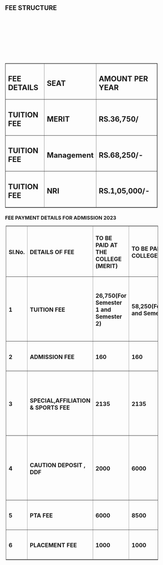 <div align="left" class="contentDiv">
<h2>FEE STRUCTURE </h2>
<table border="1">
<tr><td><h2>FEE DETAILS</h2> </td><td><h2>SEAT</h2></td><td><h2>AMOUNT PER YEAR</h2></td></tr>
<tr><td><h2>TUITION FEE</h2></td><td><h2>MERIT</h2></td><td><h2>RS.36,750/</h2></td></tr>
<tr><td><h2>TUITION FEE</h2></td><td><h2>Management</h2></td><td><h2>RS.68,250/-</h2></td><br/><br/><br/><br/></tr>
<tr><td><h2>TUITION FEE</h2></td><td><h2>NRI</h2></td><td><h2>RS.1,05,000/-</h2></td><br/><br/><br/><br/></tr>
</table>
<p>
<h3>FEE PAYMENT DETAILS FOR ADMISSION 2023 </h3></p>
<table border="1" cellpadding="10" style="border-collapse:collapse; margin-left:2px; border-color:#999">
<tr>
<td><h3><strong>Sl.No.</strong></h3></td>
<td><h3><strong>DETAILS OF FEE</strong></h3></td>
<td><h3><strong>TO BE PAID AT THE COLLEGE (MERIT)</strong></h3></td>
<td><h3><strong>TO BE PAID AT THE COLLEGE(MANAGEMENT)</strong></h3></td>
<td><h3><strong>METHOD OF REMITTANCE</strong></h3></td>
</tr>
<td><h3><strong>1</strong></h3></td>
<td><h3><strong>TUITION FEE</strong></h3></td>
<td><h3><strong>26,750(For Semester 1 and Semester 2)</strong></h3></td>
<td><h3><strong>58,250(For Semester 1 and Semester 2)</strong></h3></td>
<td><h3><strong>DEMAND DRAFT IN FAVOUR OF FINANCE OFFICER, UNIVERSITY OF KERALA</strong></h3></td>

<tr>
<td><h3><strong>2</strong></h3></td>
<td><h3><strong>ADMISSION FEE</strong></h3></td>
<td><h3><strong>160</strong></h3></td>
<td><h3><strong>160</strong></h3></td>
<td><h3><strong>BY CASH AT COLLEGE</strong></h3></td>
</tr>
<tr>
<td><h3><strong>3</strong></h3></td>
<td><h3><strong>SPECIAL,AFFILIATION &amp; SPORTS FEE</strong></h3></td>
<td><h3><strong>2135</strong></h3></td>
<td><h3><strong>2135</strong></h3></td>
<td><h3><strong>DEMAND DRAFT IN FAVOUR OF FINANCE OFFICER, UNIVERSITY OF KERALA</strong></h3></td>
</tr>
<tr>
<td><h3><strong>4</strong></h3></td>
<td><h3><strong>CAUTION DEPOSIT , DDF</strong></h3></td>
<td><h3><strong>2000</strong></h3></td>
<td><h3><strong>6000</strong></h3></td>
<td><h3><strong>DEMAND DRAFT IN FAVOUR OF FINANCE OFFICER, UNIVERSITY OF KERALA</strong></h3></td>
</tr>
<tr>
<td><h3><strong>5</strong></h3></td>
<td><h3><strong>PTA FEE</strong></h3></td>
<td><h3><strong>6000</strong></h3></td>
<td><h3><strong>8500</strong></h3></td>
<td><h3><strong>BY CASH AT COLLEGE</strong></h3></td>
</tr>
<tr>
<td><h3><strong>6</strong></h3></td>
<td><h3><strong>PLACEMENT FEE</strong></h3></td>
<td><h3><strong>1000</strong></h3></td>
<td><h3><strong>1000</strong></h3></td>
<td><h3><strong>BY CASH AT COLLEGE</strong></h3></td>
</tr>
</table> </div>
